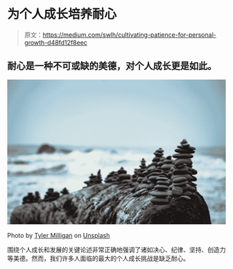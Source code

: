 # 为个人成长培养耐心

> 原文：<https://medium.com/swlh/cultivating-patience-for-personal-growth-d48fd12f8eec>

## 耐心是一种不可或缺的美德，对个人成长更是如此。

![](img/7160dfaef6f14a9f5dd9ec25ec642235.png)

Photo by [Tyler Milligan](https://unsplash.com/@tyler_milligan_visuals?utm_source=medium&utm_medium=referral) on [Unsplash](https://unsplash.com?utm_source=medium&utm_medium=referral)

围绕个人成长和发展的关键论述非常正确地强调了诸如决心、纪律、坚持、创造力等美德。然而，我们许多人面临的最大的个人成长挑战是缺乏耐心。
